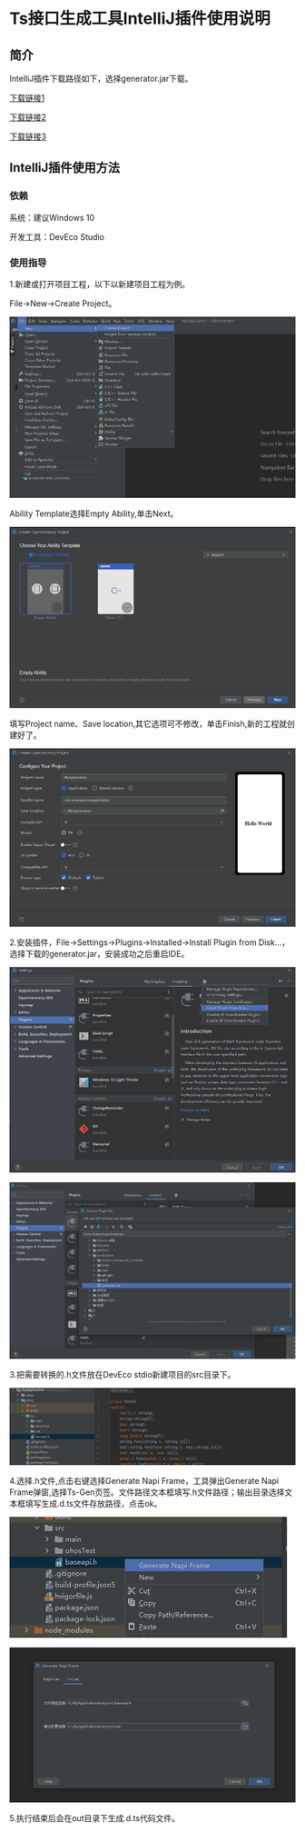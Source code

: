 # Ts接口生成工具IntelliJ插件使用说明

## 简介

IntelliJ插件下载路径如下，选择generator.jar下载。

[下载链接1](http://ftpkaihongdigi.i234.me:5000/sharing/kBG1c7CvT)

[下载链接2](http://ftp.kaihong.com:5000/sharing/kBG1c7CvT)

[下载链接3](http://ftp.kaihongdigi.com:5000/sharing/kBG1c7CvT)

## IntelliJ插件使用方法

### 依赖

系统：建议Windows 10

开发工具：DevEco Studio

### 使用指导

1.新建或打开项目工程，以下以新建项目工程为例。

File->New->Create Project。

![](../../../figures/DevEco_step_newFile.png)

Ability Template选择Empty Ability,单击Next。

![](../../../figures/DevEco_step_firstNext.png)

填写Project name、Save location,其它选项可不修改，单击Finish,新的工程就创建好了。

![](../../../figures/DevEco_step_finish.png)

2.安装插件，File->Settings->Plugins->Installed->Install Plugin from Disk...，选择下载的generator.jar，安装成功之后重启IDE。

![](../../../figures/DevEco_step_pluginsOk.png)

![](../../../figures/DevEco_step_napiPlugins.png)

3.把需要转换的.h文件放在DevEco stdio新建项目的src目录下。

![](../../../figures/DevEco_step_ts.png)

4.选择.h文件,点击右键选择Generate Napi Frame，工具弹出Generate Napi Frame弹窗,选择Ts-Gen页签。文件路径文本框填写.h文件路径；输出目录选择文本框填写生成.d.ts文件存放路径，点击ok。

![](../../../figures/DevEco_step_tsGenerate.png)

![](../../../figures/DevEco_step_ts_ok.png)

5.执行结束后会在out目录下生成.d.ts代码文件。
